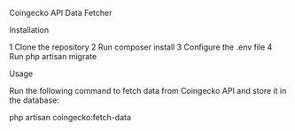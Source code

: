Coingecko API Data Fetcher

Installation

1 Clone the repository
2 Run composer install
3 Configure the .env file
4 Run php artisan migrate

Usage

Run the following command to fetch data from Coingecko API and store it in the database:

php artisan coingecko:fetch-data
